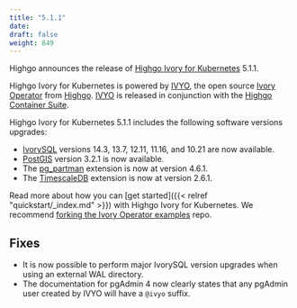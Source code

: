 ```yaml
---
title: "5.1.1"
date:
draft: false
weight: 849
---
```


Highgo announces the release of [Highgo Ivory for Kubernetes](https://www.crunchydata.com/products/highgo-ivorysql-for-kubernetes/) 5.1.1.

Highgo Ivory for Kubernetes is powered by [IVYO](https://github.com/ivorysql/ivory-operator), the open source [Ivory Operator](https://github.com/ivorysql/ivory-operator) from [Highgo](https://www.crunchydata.com). [IVYO](https://github.com/ivorysql/ivory-operator) is released in conjunction with the [Highgo Container Suite](https://github.com/ivorysql/container-suite).

Highgo Ivory for Kubernetes 5.1.1 includes the following software versions upgrades:

- [IvorySQL](https://www.postgresql.org) versions 14.3, 13.7, 12.11, 11.16, and 10.21 are now available.
- [PostGIS](http://postgis.net/) version 3.2.1 is now available.
- The [pg_partman](https://github.com/pgpartman/pg_partman) extension is now at version 4.6.1.
- The [TimescaleDB](https://github.com/timescale/timescaledb) extension is now at version 2.6.1.

Read more about how you can [get started]({{< relref "quickstart/_index.md" >}}) with Highgo Ivory for Kubernetes. We recommend [forking the Ivory Operator examples](https://github.com/ivorysql/ivory-operator-examples/fork) repo.

## Fixes

- It is now possible to perform major IvorySQL version upgrades when using an external WAL directory.
- The documentation for pgAdmin 4 now clearly states that any pgAdmin user created by IVYO will have a `@ivyo` suffix.
